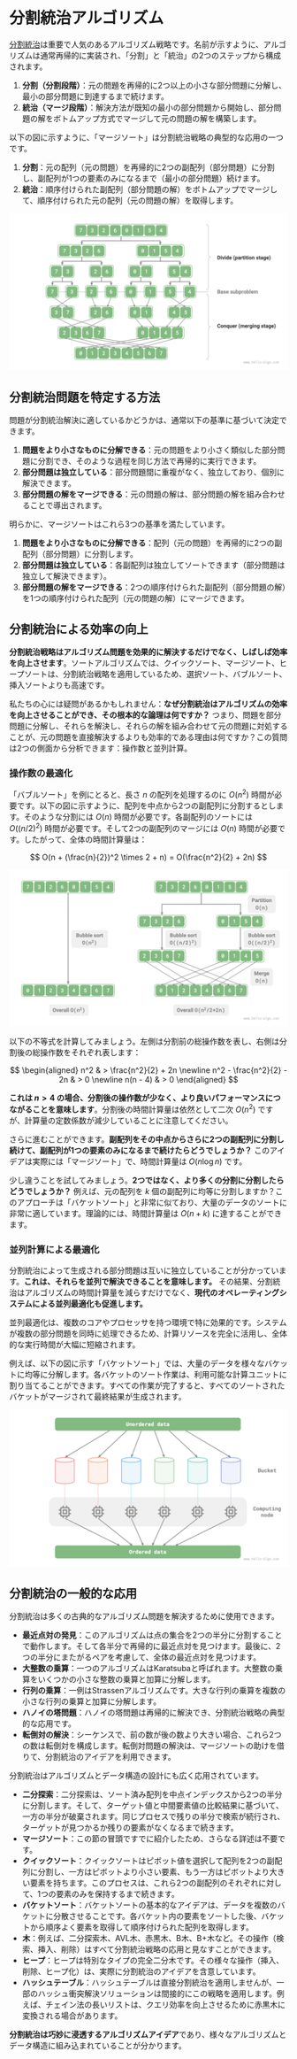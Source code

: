 # 分割統治アルゴリズム

<u>分割統治</u>は重要で人気のあるアルゴリズム戦略です。名前が示すように、アルゴリズムは通常再帰的に実装され、「分割」と「統治」の2つのステップから構成されます。

1. **分割（分割段階）**：元の問題を再帰的に2つ以上の小さな部分問題に分解し、最小の部分問題に到達するまで続けます。
2. **統治（マージ段階）**：解決方法が既知の最小の部分問題から開始し、部分問題の解をボトムアップ方式でマージして元の問題の解を構築します。

以下の図に示すように、「マージソート」は分割統治戦略の典型的な応用の一つです。

1. **分割**：元の配列（元の問題）を再帰的に2つの副配列（部分問題）に分割し、副配列が1つの要素のみになるまで（最小の部分問題）続けます。
2. **統治**：順序付けられた副配列（部分問題の解）をボトムアップでマージして、順序付けられた元の配列（元の問題の解）を取得します。

![マージソートの分割統治戦略](divide_and_conquer.assets/divide_and_conquer_merge_sort.png)

## 分割統治問題を特定する方法

問題が分割統治解決に適しているかどうかは、通常以下の基準に基づいて決定できます。

1. **問題をより小さなものに分解できる**：元の問題をより小さく類似した部分問題に分割でき、そのような過程を同じ方法で再帰的に実行できます。
2. **部分問題は独立している**：部分問題間に重複がなく、独立しており、個別に解決できます。
3. **部分問題の解をマージできる**：元の問題の解は、部分問題の解を組み合わせることで導出されます。

明らかに、マージソートはこれら3つの基準を満たしています。

1. **問題をより小さなものに分解できる**：配列（元の問題）を再帰的に2つの副配列（部分問題）に分割します。
2. **部分問題は独立している**：各副配列は独立してソートできます（部分問題は独立して解決できます）。
3. **部分問題の解をマージできる**：2つの順序付けられた副配列（部分問題の解）を1つの順序付けられた配列（元の問題の解）にマージできます。

## 分割統治による効率の向上

**分割統治戦略はアルゴリズム問題を効果的に解決するだけでなく、しばしば効率を向上させます**。ソートアルゴリズムでは、クイックソート、マージソート、ヒープソートは、分割統治戦略を適用しているため、選択ソート、バブルソート、挿入ソートよりも高速です。

私たちの心には疑問があるかもしれません：**なぜ分割統治はアルゴリズムの効率を向上させることができ、その根本的な論理は何ですか？** つまり、問題を部分問題に分解し、それらを解決し、それらの解を組み合わせて元の問題に対処することが、元の問題を直接解決するよりも効率的である理由は何ですか？この質問は2つの側面から分析できます：操作数と並列計算。

### 操作数の最適化

「バブルソート」を例にとると、長さ $n$ の配列を処理するのに $O(n^2)$ 時間が必要です。以下の図に示すように、配列を中点から2つの副配列に分割するとします。そのような分割には $O(n)$ 時間が必要です。各副配列のソートには $O((n / 2)^2)$ 時間が必要です。そして2つの副配列のマージには $O(n)$ 時間が必要です。したがって、全体の時間計算量は：

$$
O(n + (\frac{n}{2})^2 \times 2 + n) = O(\frac{n^2}{2} + 2n)
$$

![配列分割前後のバブルソート](divide_and_conquer.assets/divide_and_conquer_bubble_sort.png)

以下の不等式を計算してみましょう。左側は分割前の総操作数を表し、右側は分割後の総操作数をそれぞれ表します：

$$
\begin{aligned}
n^2 & > \frac{n^2}{2} + 2n \newline
n^2 - \frac{n^2}{2} - 2n & > 0 \newline
n(n - 4) & > 0
\end{aligned}
$$

**これは $n > 4$ の場合、分割後の操作数が少なく、より良いパフォーマンスにつながることを意味します**。分割後の時間計算量は依然として二次 $O(n^2)$ ですが、計算量の定数係数が減少していることに注意してください。

さらに進むことができます。**副配列をその中点からさらに2つの副配列に分割し続けて、副配列が1つの要素のみになるまで続けたらどうでしょうか？** このアイデアは実際には「マージソート」で、時間計算量は $O(n \log n)$ です。

少し違うことを試してみましょう。**2つではなく、より多くの分割に分割したらどうでしょうか？** 例えば、元の配列を $k$ 個の副配列に均等に分割しますか？このアプローチは「バケットソート」と非常に似ており、大量のデータのソートに非常に適しています。理論的には、時間計算量は $O(n + k)$ に達することができます。

### 並列計算による最適化

分割統治によって生成される部分問題は互いに独立していることが分かっています。**これは、それらを並列で解決できることを意味します。** その結果、分割統治はアルゴリズムの時間計算量を減らすだけでなく、**現代のオペレーティングシステムによる並列最適化も促進します。**

並列最適化は、複数のコアやプロセッサを持つ環境で特に効果的です。システムが複数の部分問題を同時に処理できるため、計算リソースを完全に活用し、全体的な実行時間が大幅に短縮されます。

例えば、以下の図に示す「バケットソート」では、大量のデータを様々なバケットに均等に分解します。各バケットのソート作業は、利用可能な計算ユニットに割り当てることができます。すべての作業が完了すると、すべてのソートされたバケットがマージされて最終結果が生成されます。

![バケットソートの並列計算](divide_and_conquer.assets/divide_and_conquer_parallel_computing.png)

## 分割統治の一般的な応用

分割統治は多くの古典的なアルゴリズム問題を解決するために使用できます。

- **最近点対の発見**：このアルゴリズムは点の集合を2つの半分に分割することで動作します。そして各半分で再帰的に最近点対を見つけます。最後に、2つの半分にまたがるペアを考慮して、全体の最近点対を見つけます。
- **大整数の乗算**：一つのアルゴリズムはKaratsubaと呼ばれます。大整数の乗算をいくつかの小さな整数の乗算と加算に分解します。
- **行列の乗算**：一例はStrassenアルゴリズムです。大きな行列の乗算を複数の小さな行列の乗算と加算に分解します。
- **ハノイの塔問題**：ハノイの塔問題は再帰的に解決でき、分割統治戦略の典型的な応用です。
- **転倒対の解決**：シーケンスで、前の数が後の数より大きい場合、これら2つの数は転倒対を構成します。転倒対問題の解決は、マージソートの助けを借りて、分割統治のアイデアを利用できます。

分割統治はアルゴリズムとデータ構造の設計にも広く応用されています。

- **二分探索**：二分探索は、ソート済み配列を中点インデックスから2つの半分に分割します。そして、ターゲット値と中間要素値の比較結果に基づいて、一方の半分が破棄されます。同じプロセスで残りの半分で検索が続行され、ターゲットが見つかるか残りの要素がなくなるまで続きます。
- **マージソート**：この節の冒頭ですでに紹介したため、さらなる詳述は不要です。
- **クイックソート**：クイックソートはピボット値を選択して配列を2つの副配列に分割し、一方はピボットより小さい要素、もう一方はピボットより大きい要素を持ちます。このプロセスは、これら2つの副配列のそれぞれに対して、1つの要素のみを保持するまで続きます。
- **バケットソート**：バケットソートの基本的なアイデアは、データを複数のバケットに分散させることです。各バケット内の要素をソートした後、バケットから順序よく要素を取得して順序付けられた配列を取得します。
- **木**：例えば、二分探索木、AVL木、赤黒木、B木、B+木など。その操作（検索、挿入、削除）はすべて分割統治戦略の応用と見なすことができます。
- **ヒープ**：ヒープは特別なタイプの完全二分木です。その様々な操作（挿入、削除、ヒープ化）は、実際に分割統治のアイデアを含意しています。
- **ハッシュテーブル**：ハッシュテーブルは直接分割統治を適用しませんが、一部のハッシュ衝突解決ソリューションは間接的にこの戦略を適用します。例えば、チェイン法の長いリストは、クエリ効率を向上させるために赤黒木に変換される場合があります。

**分割統治は巧妙に浸透するアルゴリズムアイデア**であり、様々なアルゴリズムとデータ構造に組み込まれていることが分かります。